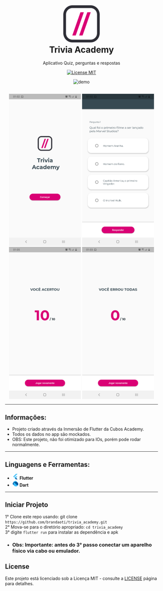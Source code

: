 <h1 align="center">
<br>
  <img src="screenshots/logo.png" alt="Currency" width="120">
<br>
   Trivia Academy 
</h1>

<p align="center"> Aplicativo Quiz, perguntas e respostas </p>

<p align="center">
  <a href="https://opensource.org/licenses/MIT">
    <img src="https://img.shields.io/badge/License-MIT-blue.svg" alt="License MIT">
  </a>
</p>  

[//]: # (Adicione seus gifs / imagens aqui:)

<p align="center"> 
  <img src="screenshots/app.gif" alt="demo" height="600"> 
</p>


<p align="center">
  <br>
  <img src="screenshots/home_screen.png" alt="demo" height="500">
  <img src="screenshots/question_screen.png" alt="demo" height="500">
  <img src="screenshots/result_screen1.png" alt="demo" height="500">
  <img src="screenshots/result_screen2.png" alt="demo" height="500">
</p>


<hr />

## **Informações:**
[//]: # (Descreva seu objetivo e o que foi usado no projeto:)

* Projeto criado através da Inmersão de Flutter da Cubos Academy.
* Todos os dados no app são mockados.
* OBS: Este projeto, não foi otimizado para IOs, porém pode rodar normalmente.

<hr />

<!-- ## **How to reach me:**
[//]: # (Adicione suas redes:)

[Instagram - Pessoal](https://www.instagram.com/dannbrandao_)

<hr /> -->

## **Linguagens e Ferramentas:**
[//]: # (Adicione os recursos do seu projeto aqui:)

- <code><img height="20" src="https://github.com/brandaoti/organizar-github/blob/main/img/flutter.png"></code> **Flutter**
- <code><img height="20" src="https://github.com/brandaoti/organizar-github/blob/main/img/dart.png"></code> **Dart**

<hr />

## Iniciar Projeto
[//]: # (Descreva aqui a forma de usar / instalar seu projeto:)

1° Clone este repo usando: git clone `https://github.com/brandaoti/trivia_academy.git` <br />
2° Mova-se para o diretório apropriado: `cd trivia_academy` <br />
3° digite `flutter run` para instalar as dependência e apk <br />

* ### Obs: Importante: antes do 3° passo <strong>conectar um aparelho físico via cabo ou emulador</strong>.
        

## License

Este projeto está licenciado sob a Licença MIT - consulte a [LICENSE](https://choosealicense.com/licenses/mit/) página para detalhes.
